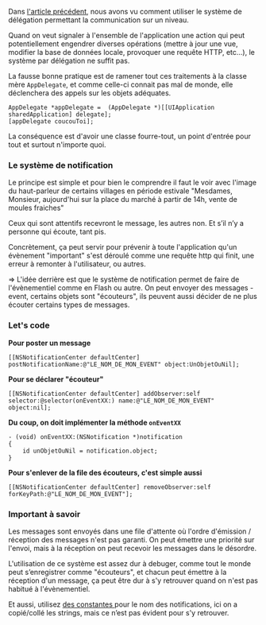 
Dans [l'article précédent][1], nous avons vu comment utiliser le système de délégation permettant la communication sur un niveau.

Quand on veut signaler à l'ensemble de l'application une action qui peut potentiellement engendrer diverses opérations (mettre à jour une vue, modifier la base de données locale, provoquer une requête HTTP, etc...), le système par délégation ne suffit pas.

La fausse bonne pratique est de ramener tout ces traitements à la classe mère `AppDelegate`, et comme celle-ci connait pas mal de monde, elle déclenchera des appels sur les objets adéquates.

```
AppDelegate *appDelegate =  (AppDelegate *)[[UIApplication sharedApplication] delegate];
[appDelegate coucouToi];
```

La conséquence est d'avoir une classe fourre-tout, un point d'entrée pour tout et surtout n'importe quoi.

### Le système de notification

Le principe est simple et pour bien le comprendre il faut le voir avec l'image du haut-parleur de certains villages en période estivale "Mesdames, Monsieur, aujourd'hui sur la place du marché à partir de 14h, vente de moules fraiches"

Ceux qui sont attentifs recevront le message, les autres non. Et s’il n’y a personne qui écoute, tant pis.

Concrètement, ça peut servir pour prévenir à toute l'application qu'un évènement "important" s'est déroulé comme une requête http qui finit, une erreur à remonter à l'utilisateur, ou autres.

=> L'idée derrière est que le système de notification permet de faire de l'évènementiel comme en Flash ou autre. On peut envoyer des messages - event, certains objets sont "écouteurs", ils peuvent aussi décider de ne plus écouter certains types de messages.

### Let's code

**Pour poster un message**

```
[[NSNotificationCenter defaultCenter] postNotificationName:@"LE_NOM_DE_MON_EVENT" object:UnObjetOuNil];
```

**Pour se déclarer "écouteur"**

```
[[NSNotificationCenter defaultCenter] addObserver:self selector:@selector(onEventXX:) name:@"LE_NOM_DE_MON_EVENT" object:nil];
```

**Du coup, on doit implémenter la méthode `onEventXX`**

```
- (void) onEventXX:(NSNotification *)notification
{
    id unObjetOuNil = notification.object;
}
```

**Pour s'enlever de la file des écouteurs, c'est simple aussi**

```
[[NSNotificationCenter defaultCenter] removeObserver:self forKeyPath:@"LE_NOM_DE_MON_EVENT"];
```

### Important à savoir

Les messages sont envoyés dans une file d'attente où l'ordre d'émission / réception des messages n'est pas garanti. On peut émettre une priorité sur l'envoi, mais à la réception on peut recevoir les messages dans le désordre.

L'utilisation de ce système est assez dur à debuger, comme tout le monde peut s’enregistrer comme "écouteurs", et chacun peut émettre à la réception d'un message, ça peut être dur à s'y retrouver quand on n'est pas habitué à l'évènementiel.

Et aussi, utilisez [des constantes ][2]pour le nom des notifications, ici on a copié/collé les strings, mais ce n’est pas évident pour s'y retrouver.

 [1]: http://www.elao.com/blog/iphone/iphone-delegation.html "iPhone – Delegation"
 [2]: http://stackoverflow.com/questions/538996/constants-in-objective-c